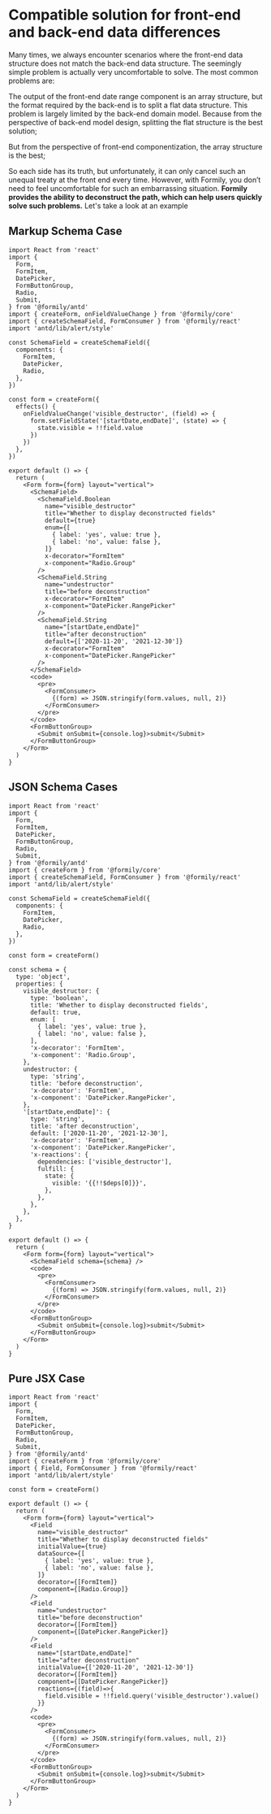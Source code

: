 # Compatible solution for front-end and back-end data differences

Many times, we always encounter scenarios where the front-end data structure does not match the back-end data structure. The seemingly simple problem is actually very uncomfortable to solve. The most common problems are: 

The output of the front-end date range component is an array structure, but the format required by the back-end is to split a flat data structure. This problem is largely limited by the back-end domain model. Because from the perspective of back-end model design, splitting the flat structure is the best solution;

But from the perspective of front-end componentization, the array structure is the best;

So each side has its truth, but unfortunately, it can only cancel such an unequal treaty at the front end every time. However, with Formily, you don’t need to feel uncomfortable for such an embarrassing situation. **Formily provides the ability to deconstruct the path, which can help users quickly solve such problems.** Let's take a look at an example

## Markup Schema Case

```tsx
import React from 'react'
import {
  Form,
  FormItem,
  DatePicker,
  FormButtonGroup,
  Radio,
  Submit,
} from '@formily/antd'
import { createForm, onFieldValueChange } from '@formily/core'
import { createSchemaField, FormConsumer } from '@formily/react'
import 'antd/lib/alert/style'

const SchemaField = createSchemaField({
  components: {
    FormItem,
    DatePicker,
    Radio,
  },
})

const form = createForm({
  effects() {
    onFieldValueChange('visible_destructor', (field) => {
      form.setFieldState('[startDate,endDate]', (state) => {
        state.visible = !!field.value
      })
    })
  },
})

export default () => {
  return (
    <Form form={form} layout="vertical">
      <SchemaField>
        <SchemaField.Boolean
          name="visible_destructor"
          title="Whether to display deconstructed fields"
          default={true}
          enum={[
            { label: 'yes', value: true },
            { label: 'no', value: false },
          ]}
          x-decorator="FormItem"
          x-component="Radio.Group"
        />
        <SchemaField.String
          name="undestructor"
          title="before deconstruction"
          x-decorator="FormItem"
          x-component="DatePicker.RangePicker"
        />
        <SchemaField.String
          name="[startDate,endDate]"
          title="after deconstruction"
          default={['2020-11-20', '2021-12-30']}
          x-decorator="FormItem"
          x-component="DatePicker.RangePicker"
        />
      </SchemaField>
      <code>
        <pre>
          <FormConsumer>
            {(form) => JSON.stringify(form.values, null, 2)}
          </FormConsumer>
        </pre>
      </code>
      <FormButtonGroup>
        <Submit onSubmit={console.log}>submit</Submit>
      </FormButtonGroup>
    </Form>
  )
}
```

## JSON Schema Cases

```tsx
import React from 'react'
import {
  Form,
  FormItem,
  DatePicker,
  FormButtonGroup,
  Radio,
  Submit,
} from '@formily/antd'
import { createForm } from '@formily/core'
import { createSchemaField, FormConsumer } from '@formily/react'
import 'antd/lib/alert/style'

const SchemaField = createSchemaField({
  components: {
    FormItem,
    DatePicker,
    Radio,
  },
})

const form = createForm()

const schema = {
  type: 'object',
  properties: {
    visible_destructor: {
      type: 'boolean',
      title: 'Whether to display deconstructed fields',
      default: true,
      enum: [
        { label: 'yes', value: true },
        { label: 'no', value: false },
      ],
      'x-decorator': 'FormItem',
      'x-component': 'Radio.Group',
    },
    undestructor: {
      type: 'string',
      title: 'before deconstruction',
      'x-decorator': 'FormItem',
      'x-component': 'DatePicker.RangePicker',
    },
    '[startDate,endDate]': {
      type: 'string',
      title: 'after deconstruction',
      default: ['2020-11-20', '2021-12-30'],
      'x-decorator': 'FormItem',
      'x-component': 'DatePicker.RangePicker',
      'x-reactions': {
        dependencies: ['visible_destructor'],
        fulfill: {
          state: {
            visible: '{{!!$deps[0]}}',
          },
        },
      },
    },
  },
}

export default () => {
  return (
    <Form form={form} layout="vertical">
      <SchemaField schema={schema} />
      <code>
        <pre>
          <FormConsumer>
            {(form) => JSON.stringify(form.values, null, 2)}
          </FormConsumer>
        </pre>
      </code>
      <FormButtonGroup>
        <Submit onSubmit={console.log}>submit</Submit>
      </FormButtonGroup>
    </Form>
  )
}
```

## Pure JSX Case

```tsx
import React from 'react'
import {
  Form,
  FormItem,
  DatePicker,
  FormButtonGroup,
  Radio,
  Submit,
} from '@formily/antd'
import { createForm } from '@formily/core'
import { Field, FormConsumer } from '@formily/react'
import 'antd/lib/alert/style'

const form = createForm()

export default () => {
  return (
    <Form form={form} layout="vertical">
      <Field
        name="visible_destructor"
        title="Whether to display deconstructed fields"
        initialValue={true}
        dataSource={[
          { label: 'yes', value: true },
          { label: 'no', value: false },
        ]}
        decorator={[FormItem]}
        component={[Radio.Group]}
      />
      <Field
        name="undestructor"
        title="before deconstruction"
        decorator={[FormItem]}
        component={[DatePicker.RangePicker]}
      />
      <Field
        name="[startDate,endDate]"
        title="after deconstruction"
        initialValue={['2020-11-20', '2021-12-30']}
        decorator={[FormItem]}
        component={[DatePicker.RangePicker]}
        reactions={(field)=>{
          field.visible = !!field.query('visible_destructor').value()
        }}
      />
      <code>
        <pre>
          <FormConsumer>
            {(form) => JSON.stringify(form.values, null, 2)}
          </FormConsumer>
        </pre>
      </code>
      <FormButtonGroup>
        <Submit onSubmit={console.log}>submit</Submit>
      </FormButtonGroup>
    </Form>
  )
}
```
